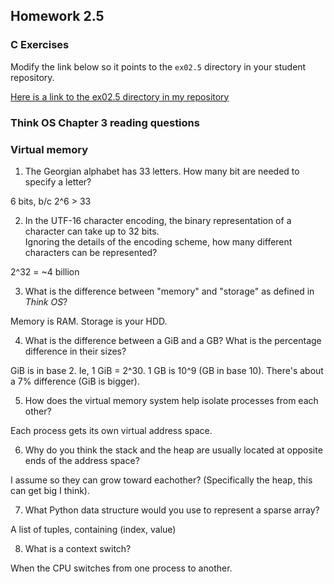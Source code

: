 ## Homework 2.5

### C Exercises

Modify the link below so it points to the `ex02.5` directory in your
student repository.

[Here is a link to the ex02.5 directory in my repository](https://github.com/davidabrahams/ExercisesInC/tree/master/exercises/ex02.5)

### Think OS Chapter 3 reading questions

### Virtual memory

1) The Georgian alphabet has 33 letters. How many bit are needed to specify a letter?

6 bits, b/c 2^6 > 33

2) In the UTF-16 character encoding, the binary representation of a character can take up to 32 bits.  
Ignoring the details of the encoding scheme, how many different characters can be represented?

2^32 = ~4 billion

3) What is the difference between "memory" and "storage" as defined in *Think OS*?

Memory is RAM. Storage is your HDD.

4) What is the difference between a GiB and a GB?  What is the percentage difference in their sizes?

GiB is in base 2. Ie, 1 GiB = 2^30. 1 GB is 10^9 (GB in base 10). There's about a 7% difference (GiB is bigger).

5) How does the virtual memory system help isolate processes from each other?

Each process gets its own virtual address space.

6) Why do you think the stack and the heap are usually located at opposite ends of the address space?

I assume so they can grow toward eachother? (Specifically the heap, this can get big I think).

7) What Python data structure would you use to represent a sparse array?

A list of tuples, containing (index, value)

8) What is a context switch?

When the CPU switches from one process to another.

